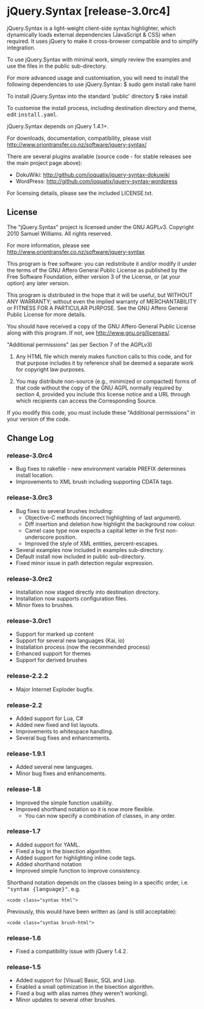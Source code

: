 # jQuery.Syntax [release-3.0rc4] #

jQuery.Syntax is a light-weight client-side syntax highlighter, which dynamically loads external dependencies (JavaScript & CSS) when required. It uses jQuery to make it cross-browser compatible and to simplify integration.

To use jQuery.Syntax with minimal work, simply review the examples and use the files in the public sub-directory.

For more advanced usage and customisation, you will need to install the following dependencies to use jQuery.Syntax:
	$ sudo gem install rake haml

To install jQuery.Syntax into the standard 'public' directory
	$ rake install

To customise the install process, including destination directory and theme, edit <tt>install.yaml</tt>.

jQuery.Syntax depends on jQuery 1.4.1+.

For downloads, documentation, compatibility, please visit <http://www.oriontransfer.co.nz/software/jquery-syntax/>

There are several plugins available (source code - for stable releases see the main project page above):

 - DokuWiki: <http://github.com/ioquatix/jquery-syntax-dokuwiki>
 - WordPress: <http://github.com/ioquatix/jquery-syntax-wordpress>

For licensing details, please see the included LICENSE.txt.

## License ##

The "jQuery.Syntax" project is licensed under the GNU AGPLv3.
Copyright 2010 Samuel Williams. All rights reserved.

For more information, please see <http://www.oriontransfer.co.nz/software/jquery-syntax>

This program is free software: you can redistribute it and/or modify it under the terms
of the GNU Affero General Public License as published by the Free Software Foundation,
either version 3 of the License, or (at your option) any later version.

This program is distributed in the hope that it will be useful, but WITHOUT ANY WARRANTY;
without even the implied warranty of MERCHANTABILITY or FITNESS FOR A PARTICULAR PURPOSE.
See the GNU Affero General Public License for more details.

You should have received a copy of the GNU Affero General Public License along with this
program. If not, see <http://www.gnu.org/licenses/>.

"Additional permissions" (as per Section 7 of the AGPLv3)

1. Any HTML file which merely makes function calls to this code, and for that purpose 
	includes it by reference shall be deemed a separate work for copyright law purposes.
	
2. You may distribute non-source (e.g., minimized or compacted) forms of that code 
	without the copy of the GNU AGPL normally required by section 4, provided you include
	this license notice and a URL through which recipients can access the Corresponding
	Source.

If you modify this code, you must include these "Additional permissions" in your version 
of the code.

## Change Log ##

### release-3.0rc4 ###
 - Bug fixes to rakefile - new environment variable PREFIX determines install location.
 - Improvements to XML brush including supporting CDATA tags.

### release-3.0rc3 ###
 - Bug fixes to several brushes including:
    - Objective-C methods (incorrect highlighting of last argument).
    - Diff insertion and deletion how highlight the background row colour.
    - Camel case type now expects a capital letter in the first non-underscore position.
    - Improved the style of XML entities, percent-escapes.
 - Several examples now included in examples sub-directory.
 - Default install now included in public sub-directory.
 - Fixed minor issue in path detection regular expression.

### release-3.0rc2 ###
 - Installation now staged directly into destination directory.
 - Installation now supports configuration files.
 - Minor fixes to brushes.

### release-3.0rc1 ###
 - Support for marked up content
 - Support for several new languages (Kai, io)
 - Installation process (now the recommended process)
 - Enhanced support for themes
 - Support for derived brushes

### release-2.2.2 ###
 - Major Internet Exploder bugfix.

### release-2.2 ###
 - Added support for Lua, C#
 - Added new fixed and list layouts.
 - Improvements to whitespace handling.
 - Several bug fixes and enhancements.

### release-1.9.1 ###
 - Added several new languages.
 - Minor bug fixes and enhancements.

### release-1.8 ###
 - Improved the simple function usability.
 - Improved shorthand notation so it is now more flexible.
   - You can now specify a combination of classes, in any order.

### release-1.7 ###
 - Added support for YAML.
 - Fixed a bug in the bisection algorithm.
 - Added support for highlighting inline code tags.
 - Added shorthand notation
 - Improved simple function to improve consistency.

Shorthand notation depends on the classes being in a specific order, i.e. <tt>"syntax {language}"</tt>. e.g.

	<code class="syntax html">

Previously, this would have been written as (and is still acceptable):

	<code class="syntax brush-html">

### release-1.6 ###
 - Fixed a compatibility issue with jQuery 1.4.2.

### release-1.5 ###
 - Added support for [Visual] Basic, SQL and Lisp.
 - Enabled a small optimization in the bisection algorithm.
 - Fixed a bug with alias names (they weren't working).
 - Minor updates to several other brushes.
